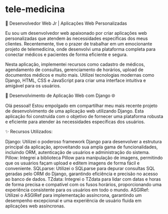 # tele-medicina
🚀 Desenvolvedor Web Jr | Aplicações Web Personalizadas

Eu sou um desenvolvedor web apaixonado por criar aplicações web personalizadas que atendem às necessidades específicas dos meus clientes. Recentemente, tive o prazer de trabalhar em um emocionante projeto de telemedicina, onde desenvolvi uma plataforma completa para conectar médicos e pacientes de forma eficiente e segura.

Nesta aplicação, implementei recursos como cadastro de médicos, agendamento de consultas, gerenciamento de horários, upload de documentos médicos e muito mais. Utilizei tecnologias modernas como Django, HTML, CSS e JavaScript para criar uma interface intuitiva e amigável para os usuários.

🚀 Desenvolvimento de Aplicação Web com Django 🌐

Olá pessoal! Estou empolgado em compartilhar meu mais recente projeto de desenvolvimento de uma aplicação web utilizando Django. Esta aplicação foi construída com o objetivo de fornecer uma plataforma robusta e eficiente para atender às necessidades específicas dos usuários.

✨ Recursos Utilizados:

Django: Utilizei o poderoso framework Django para desenvolver a estrutura principal da aplicação, aproveitando sua ampla gama de funcionalidades, incluindo ORM, autenticação de usuários e administração do sistema.
Pillow: Integrei a biblioteca Pillow para manipulação de imagens, permitindo que os usuários façam upload e editem imagens de forma fácil e conveniente.
SQLparse: Utilizei o SQLparse para depurar consultas SQL geradas pelo ORM do Django, garantindo eficiência e precisão no acesso ao banco de dados.
TZdata: Integrei o TZdata para lidar com datas e horas de forma precisa e compatível com os fusos horários, proporcionando uma experiência consistente para os usuários em todo o mundo.
ASGIRef: Utilizei o ASGIRef para implementação assíncrona, garantindo um desempenho excepcional e uma experiência de usuário fluida em aplicações web assíncronas.
